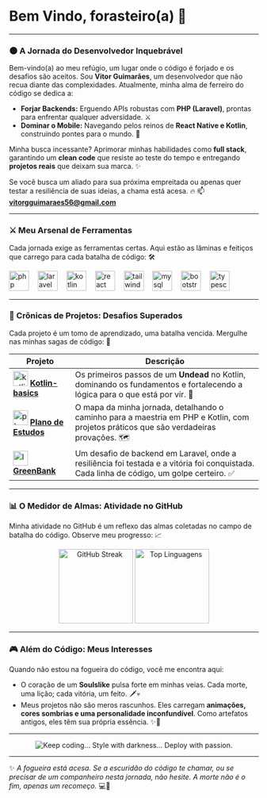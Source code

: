 <h1 align="left">Bem Vindo, forasteiro(a) 👋</h1>

---

### 🌑 A Jornada do Desenvolvedor Inquebrável

Bem-vindo(a) ao meu refúgio, um lugar onde o código é forjado e os desafios são aceitos. Sou **Vitor Guimarães**, um desenvolvedor que não recua diante das complexidades. Atualmente, minha alma de ferreiro do código se dedica a:

* **Forjar Backends:** Erguendo APIs robustas com **PHP (Laravel)**, prontas para enfrentar qualquer adversidade. ⚔️
* **Dominar o Mobile:** Navegando pelos reinos de **React Native e Kotlin**, construindo pontes para o mundo. 📱

Minha busca incessante? Aprimorar minhas habilidades como **full stack**, garantindo um **clean code** que resiste ao teste do tempo e entregando **projetos reais** que deixam sua marca. ✨

Se você busca um aliado para sua próxima empreitada ou apenas quer testar a resiliência de suas ideias, a chama está acesa. 🔥
📫 **vitorgguimaraes56@gmail.com**

---

### ⚔️ Meu Arsenal de Ferramentas

Cada jornada exige as ferramentas certas. Aqui estão as lâminas e feitiços que carrego para cada batalha de código: 🛠️

<div align="left">
  <img src="https://skillicons.dev/icons?i=php" height="40" alt="php" />
  <img width="10" />
  <img src="https://skillicons.dev/icons?i=laravel" height="40" alt="laravel" />
  <img width="10" />
  <img src="https://skillicons.dev/icons?i=kotlin" height="40" alt="kotlin" />
  <img width="10" />
  <img src="https://skillicons.dev/icons?i=react" height="40" alt="react native" />
  <img width="10" />
  <img src="https://skillicons.dev/icons?i=tailwind" height="40" alt="tailwind" />
  <img width="10" />
  <img src="https://skillicons.dev/icons?i=mysql" height="40" alt="mysql" />
  <img width="10" />
  <img src="https://skillicons.dev/icons?i=bootstrap" height="40" alt="bootstrap" />
  <img width="10" />
  <img src="https://skillicons.dev/icons?i=ts" height="40" alt="typescript" />
</div>

---

### 📜 Crônicas de Projetos: Desafios Superados

Cada projeto é um tomo de aprendizado, uma batalha vencida. Mergulhe nas minhas sagas de código: 🚀

| Projeto | Descrição |
|---|---|
| <img src="https://skillicons.dev/icons?i=kotlin" height="30" alt="kotlin" /> [**Kotlin-basics**](https://github.com/VitorVts/kotlin-basics) | Os primeiros passos de um **Undead** no Kotlin, dominando os fundamentos e fortalecendo a lógica para o que está por vir. 🧠 |
| <img src="https://skillicons.dev/icons?i=php" height="30" alt="php" /> [**Plano de Estudos**](https://github.com/VitorVts/Plano-Estudos-PHP-Kotlin) | O mapa da minha jornada, detalhando o caminho para a maestria em PHP e Kotlin, com projetos práticos que são verdadeiras provações. 🗺️ |
| <img src="https://skillicons.dev/icons?i=laravel" height="30" alt="laravel" /> [**GreenBank**](https://github.com/VitorVts/GreenBank) | Um desafio de backend em Laravel, onde a resiliência foi testada e a vitória foi conquistada. Cada linha de código, um golpe certeiro. ✅ |

---

### 📊 O Medidor de Almas: Atividade no GitHub

Minha atividade no GitHub é um reflexo das almas coletadas no campo de batalha do código. Observe meu progresso: 📈

<div align="center">
  <img src="https://streak-stats.demolab.com?user=VitorVts&locale=pt-br&mode=daily&theme=tokyonight&hide_border=true&border_radius=5" height="150" alt="GitHub Streak" />
  <img src="https://github-readme-stats.vercel.app/api/top-langs?username=VitorVts&locale=pt-br&hide_title=true&layout=compact&card_width=320&langs_count=10&theme=tokyonight&hide_border=true" height="150" alt="Top Linguagens" />
</div>

---

### 🎮 Além do Código: Meus Interesses

Quando não estou na fogueira do código, você me encontra aqui:

-   O coração de um **Soulslike** pulsa forte em minhas veias. Cada morte, uma lição; cada vitória, um feito. 🗡️💀
-   Meus projetos não são meros rascunhos. Eles carregam **animações, cores sombrias e uma personalidade inconfundível**. Como artefatos antigos, eles têm sua própria essência. ✨🎨

---

<p align="center">
  <img src="https://readme-typing-svg.herokuapp.com?font=Fira+Code&pause=2000&color=FF3D57&center=true&vCenter=true&width=435&lines=Keep+coding...;Style+with+darkness...;Deploy+with+passion." alt="Keep coding... Style with darkness... Deploy with passion." />
</p>

---

✨ *A fogueira está acesa. Se a escuridão do código te chamar, ou se precisar de um companheiro nesta jornada, não hesite. A morte não é o fim, apenas um recomeço.* 💻🚀
